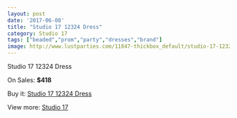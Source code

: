 ```yaml
---
layout: post
date: '2017-06-08'
title: "Studio 17 12324 Dress"
category: Studio 17
tags: ["beaded","prom","party","dresses","brand"]
image: http://www.lustparties.com/11847-thickbox_default/studio-17-12324-dress.jpg
---
```

Studio 17 12324 Dress

On Sales: **$418**
<a href="https://www.lustparties.com/en/studio-17/4291-studio-17-12324-dress.html"><amp-img layout="responsive" width="600" height="600" src="//www.lustparties.com/11847-thickbox_default/studio-17-12324-dress.jpg" alt="Studio 17 12324 Dress 0" /></a>
<a href="https://www.lustparties.com/en/studio-17/4291-studio-17-12324-dress.html"><amp-img layout="responsive" width="600" height="600" src="//www.lustparties.com/11849-thickbox_default/studio-17-12324-dress.jpg" alt="Studio 17 12324 Dress 1" /></a>
<a href="https://www.lustparties.com/en/studio-17/4291-studio-17-12324-dress.html"><amp-img layout="responsive" width="600" height="600" src="//www.lustparties.com/11848-thickbox_default/studio-17-12324-dress.jpg" alt="Studio 17 12324 Dress 2" /></a>

Buy it: [Studio 17 12324 Dress](https://www.lustparties.com/en/studio-17/4291-studio-17-12324-dress.html "Studio 17 12324 Dress")

View more: [Studio 17](https://www.lustparties.com/en/22-studio-17 "Studio 17")
